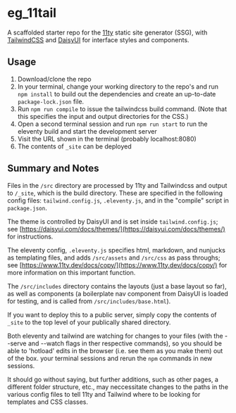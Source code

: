 # eg_11tail
A scaffolded starter repo for the [11ty](https://www.11ty.dev/) static site generator (SSG), with [TailwindCSS](https://tailwindcss.com/installation) and [DaisyUI](https://daisyui.com/) for interface styles and components. 

## Usage
  1. Download/clone the repo
  2. In your terminal, change your working directory to the repo's and run ```npm install``` to build out the dependencies and create an up-to-date ```package-lock.json``` file.
  3. Run ```npm run compile``` to issue the tailwindcss build command. (Note that this specifies the input and output directories for the CSS.)
  4. Open a second terminal session and run ```npm run start``` to run the eleventy build and start the development server
  5. Visit the URL shown in the terminal (probably localhost:8080)
  6. The contents of ```_site``` can be deployed

## Summary and Notes
Files in the ```/src``` directory are processed by 11ty and Tailwindcss and output to ```/_site```, which is the build directory. These are specified in the following config files: ```tailwind.config.js```, ```.eleventy.js```, and in the "compile" script in ```package.json```.

The theme is controlled by DaisyUI and is set inside ```tailwind.config.js```; see [https://daisyui.com/docs/themes/](https://daisyui.com/docs/themes/) for instructions. 

The eleventy config, ```.eleventy.js``` specifies html, markdown, and nunjucks as templating files, and adds ```/src/assets``` and ```/src/css``` as pass throughs; see [https://www.11ty.dev/docs/copy/](https://www.11ty.dev/docs/copy/) for more information on this important function.

The ```/src/includes``` directory contains the layouts (just a base layout so far), as well as components (a boilerplate nav component from DaisyUI is loaded for testing, and is called from ```/src/includes/base.html```).

If you want to deploy this to a public server, simply copy the contents of ```_site``` to the top level of your publically shared directory. 

Both eleventy and tailwind are watching for changes to your files (with the --serve and --watch flags in ther respective commands), so you should be able to 'hotload' edits in the browser (i.e. see them as you make them) out of the box. your terminal sessions and rerun the ```npm``` commands in new sessions.

It should go without saying, but further additions, such as other pages, a different folder structure, etc., may neccessitate changes to the paths in the various config files to tell 11ty and Tailwind where to be looking for templates and CSS classes.